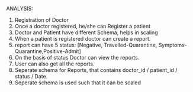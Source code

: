 ANALYSIS:

1. Registration of Doctor
2. Once a doctor registered, he/she can Register a  patient
3. Doctor and Patient have different Schema, helps in scaling
4. When a patient is registered doctor can create a report.
5. report can have 5 status: [Negative, Travelled-Quarantine, Symptoms-Quarantine,Positive-Admit]
6. On the basis of status Doctor can view the reports.
7. User can also get all the reports.
8. Seperate schema for Reports, that contains doctor_id / patient_id / status / Date.
9. Seperate schema is used such that it can be scaled